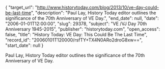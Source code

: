 {
  "target_url": "http://www.historytoday.com/blog/2013/10/ve-day-could-be-last-time", 
  "description": "Paul Lay, History Today editor outlines the significance of the 70th Anniversary of VE Day.", 
  "end_date": null, 
  "date": "2006-01-01T12:00:00", 
  "slug": 29378, 
  "subject": "VE /VJ Day 70th Anniversary 1945-2015", 
  "publisher": "historytoday.com", 
  "open_access": false, 
  "title": "History Today: VE Day: This Could Be The Last Time", 
  "record_id": "20060101T120000/rsfTY+TX4N0ARo2droG8xw==", 
  "start_date": null
}

Paul Lay, History Today editor outlines the significance of the 70th Anniversary of VE Day.